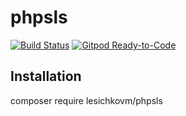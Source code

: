# phpsls

[![Build Status](https://img.shields.io/travis/lesichkovm/phpsls/master.svg?style=flat-square)](https://travis-ci.com/lesichkovm/phpsls)
[![Gitpod Ready-to-Code](https://img.shields.io/badge/Gitpod-Ready--to--Code-blue?logo=gitpod)](https://gitpod.io/#https://github.com/lesichkovm/phpsls) 

## Installation
composer require lesichkovm/phpsls
